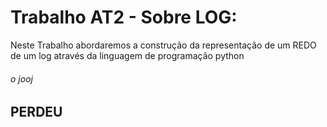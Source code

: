 # Trabalho AT2 - Sobre LOG:

Neste Trabalho abordaremos a construção da representação de um REDO de um log através da linguagem de programação python









###### o jooj
## PERDEU


